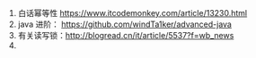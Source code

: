 1. 白话幂等性 https://www.itcodemonkey.com/article/13230.html
2. java 进阶： https://github.com/windTa1ker/advanced-java
3. 有关读写锁：http://blogread.cn/it/article/5537?f=wb_news
4. 